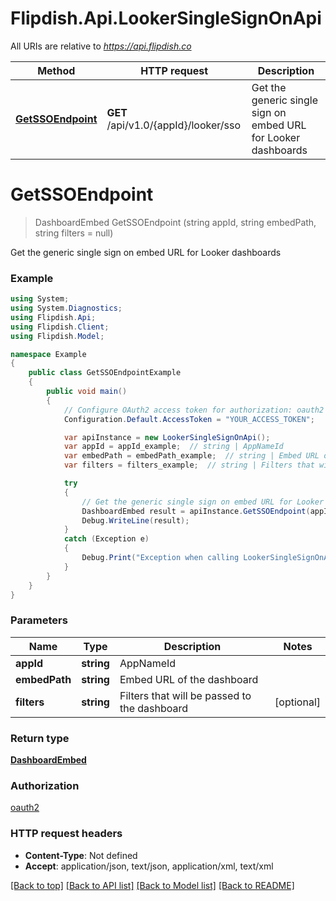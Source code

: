 # Flipdish.Api.LookerSingleSignOnApi

All URIs are relative to *https://api.flipdish.co*

Method | HTTP request | Description
------------- | ------------- | -------------
[**GetSSOEndpoint**](LookerSingleSignOnApi.md#getssoendpoint) | **GET** /api/v1.0/{appId}/looker/sso | Get the generic single sign on embed URL for Looker dashboards


<a name="getssoendpoint"></a>
# **GetSSOEndpoint**
> DashboardEmbed GetSSOEndpoint (string appId, string embedPath, string filters = null)

Get the generic single sign on embed URL for Looker dashboards

### Example
```csharp
using System;
using System.Diagnostics;
using Flipdish.Api;
using Flipdish.Client;
using Flipdish.Model;

namespace Example
{
    public class GetSSOEndpointExample
    {
        public void main()
        {
            // Configure OAuth2 access token for authorization: oauth2
            Configuration.Default.AccessToken = "YOUR_ACCESS_TOKEN";

            var apiInstance = new LookerSingleSignOnApi();
            var appId = appId_example;  // string | AppNameId
            var embedPath = embedPath_example;  // string | Embed URL of the dashboard
            var filters = filters_example;  // string | Filters that will be passed to the dashboard (optional) 

            try
            {
                // Get the generic single sign on embed URL for Looker dashboards
                DashboardEmbed result = apiInstance.GetSSOEndpoint(appId, embedPath, filters);
                Debug.WriteLine(result);
            }
            catch (Exception e)
            {
                Debug.Print("Exception when calling LookerSingleSignOnApi.GetSSOEndpoint: " + e.Message );
            }
        }
    }
}
```

### Parameters

Name | Type | Description  | Notes
------------- | ------------- | ------------- | -------------
 **appId** | **string**| AppNameId | 
 **embedPath** | **string**| Embed URL of the dashboard | 
 **filters** | **string**| Filters that will be passed to the dashboard | [optional] 

### Return type

[**DashboardEmbed**](DashboardEmbed.md)

### Authorization

[oauth2](../README.md#oauth2)

### HTTP request headers

 - **Content-Type**: Not defined
 - **Accept**: application/json, text/json, application/xml, text/xml

[[Back to top]](#) [[Back to API list]](../README.md#documentation-for-api-endpoints) [[Back to Model list]](../README.md#documentation-for-models) [[Back to README]](../README.md)


